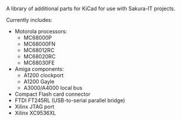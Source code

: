 A library of additional parts for KiCad for use with Sakura-IT projects.

Currently includes:

* Motorola processors:
  * MC68000P
  * MC68000FN
  * MC68012RC
  * MC68020RC
  * MC68030FE
* Amiga components:
  * A1200 clockport
  * A1200 Gayle
  * A3000/A4000 local bus
* Compact Flash card connector
* FTDI FT245RL (USB-to-serial parallel bridge)
* Xilinx JTAG port
* Xilinx XC9536XL

